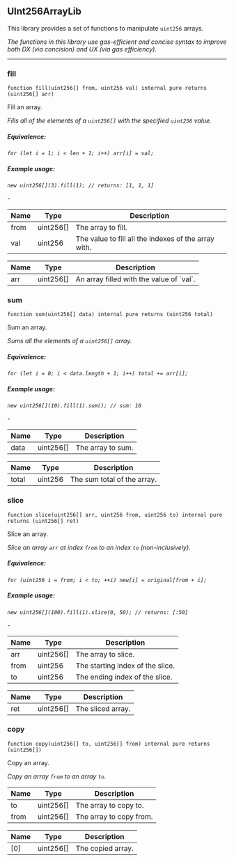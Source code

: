 ## UInt256ArrayLib


This library provides a set of functions to manipulate `uint256` arrays.

<i>The functions in this library use gas-efficient and concise syntax to improve both DX (via concision) and UX
(via gas efficiency).</i>



---

### fill

```solidity
function fill(uint256[] from, uint256 val) internal pure returns (uint256[] arr)
```

Fill an array.

<i>Fills all of the elements of a `uint256[]` with the specified `uint256` value.

##### Equivalence:

```solidity
for (let i = 1; i < len + 1; i++) arr[i] = val;
```

##### Example usage:

```solidity
new uint256[](3).fill(1); // returns: [1, 1, 1]
```
-</i>

| Name | Type | Description |
| ---- | ---- | ----------- |
| from | uint256[] | The array to fill. |
| val | uint256 | The value to fill all the indexes of the array with. |

| Name | Type | Description |
| ---- | ---- | ----------- |
| arr | uint256[] | An array filled with the value of &#x60;val&#x60;. |

### sum

```solidity
function sum(uint256[] data) internal pure returns (uint256 total)
```

Sum an array.

<i>Sums all the elements of a `uint256[]` array.

##### Equivalence:

```solidity
for (let i = 0; i < data.length + 1; i++) total += arr[i];
```

##### Example usage:

```solidity
new uint256[](10).fill(1).sum(); // sum: 10
```
-</i>

| Name | Type | Description |
| ---- | ---- | ----------- |
| data | uint256[] | The array to sum. |

| Name | Type | Description |
| ---- | ---- | ----------- |
| total | uint256 | The sum total of the array. |

### slice

```solidity
function slice(uint256[] arr, uint256 from, uint256 to) internal pure returns (uint256[] ret)
```

Slice an array.

<i>Slice an array `arr` at index `from` to an index `to` (non-inclusively).

##### Equivalence:

```solidity
for (uint256 i = from; i < to; ++i) new[i] = original[from + i];
```

##### Example usage:

```solidity
new uint256[](100).fill(1).slice(0, 50); // returns: [:50]
```
-</i>

| Name | Type | Description |
| ---- | ---- | ----------- |
| arr | uint256[] | The array to slice. |
| from | uint256 | The starting index of the slice. |
| to | uint256 | The ending index of the slice. |

| Name | Type | Description |
| ---- | ---- | ----------- |
| ret | uint256[] | The sliced array. |

### copy

```solidity
function copy(uint256[] to, uint256[] from) internal pure returns (uint256[])
```

Copy an array.

<i>Copy an array `from` to an array `to`.</i>

| Name | Type | Description |
| ---- | ---- | ----------- |
| to | uint256[] | The array to copy to. |
| from | uint256[] | The array to copy from. |

| Name | Type | Description |
| ---- | ---- | ----------- |
| [0] | uint256[] | The copied array. |



